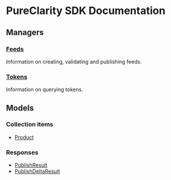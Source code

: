 # PureClarity SDK Documentation

## Managers

### [Feeds](managers/feed-manager)

Information on creating, validating and publishing feeds.


### [Tokens](managers/query-token-manager)

Information on querying tokens.

## Models


### Collection items

* [Product](models/product)

### Responses

* [PublishResult](models/publish-result)
* [PublishDeltaResult](models/publish-delta-result)